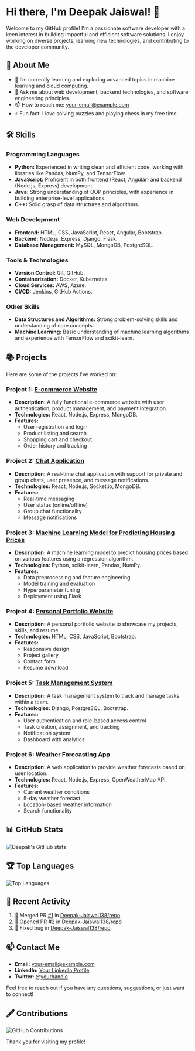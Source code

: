 # Hi there, I'm Deepak Jaiswal! 👋

Welcome to my GitHub profile! I'm a passionate software developer with a keen interest in building impactful and efficient software solutions. I enjoy working on diverse projects, learning new technologies, and contributing to the developer community.

## 🚀 About Me

- 🌱 I’m currently learning and exploring advanced topics in machine learning and cloud computing.
- 💬 Ask me about web development, backend technologies, and software engineering principles.
- 📫 How to reach me: [your-email@example.com](mailto:your-email@example.com)
- ⚡ Fun fact: I love solving puzzles and playing chess in my free time.

## 🛠️ Skills

### Programming Languages
- **Python:** Experienced in writing clean and efficient code, working with libraries like Pandas, NumPy, and TensorFlow.
- **JavaScript:** Proficient in both frontend (React, Angular) and backend (Node.js, Express) development.
- **Java:** Strong understanding of OOP principles, with experience in building enterprise-level applications.
- **C++:** Solid grasp of data structures and algorithms.

### Web Development
- **Frontend:** HTML, CSS, JavaScript, React, Angular, Bootstrap.
- **Backend:** Node.js, Express, Django, Flask.
- **Database Management:** MySQL, MongoDB, PostgreSQL.

### Tools & Technologies
- **Version Control:** Git, GitHub.
- **Containerization:** Docker, Kubernetes.
- **Cloud Services:** AWS, Azure.
- **CI/CD:** Jenkins, GitHub Actions.

### Other Skills
- **Data Structures and Algorithms:** Strong problem-solving skills and understanding of core concepts.
- **Machine Learning:** Basic understanding of machine learning algorithms and experience with TensorFlow and scikit-learn.

## 📚 Projects

Here are some of the projects I've worked on:

### Project 1: [E-commerce Website](https://github.com/Deepak-Jaiswal138/e-commerce-website)
- **Description:** A fully functional e-commerce website with user authentication, product management, and payment integration.
- **Technologies:** React, Node.js, Express, MongoDB.
- **Features:**
  - User registration and login
  - Product listing and search
  - Shopping cart and checkout
  - Order history and tracking

### Project 2: [Chat Application](https://github.com/Deepak-Jaiswal138/chat-application)
- **Description:** A real-time chat application with support for private and group chats, user presence, and message notifications.
- **Technologies:** React, Node.js, Socket.io, MongoDB.
- **Features:**
  - Real-time messaging
  - User status (online/offline)
  - Group chat functionality
  - Message notifications

### Project 3: [Machine Learning Model for Predicting Housing Prices](https://github.com/Deepak-Jaiswal138/housing-price-prediction)
- **Description:** A machine learning model to predict housing prices based on various features using a regression algorithm.
- **Technologies:** Python, scikit-learn, Pandas, NumPy.
- **Features:**
  - Data preprocessing and feature engineering
  - Model training and evaluation
  - Hyperparameter tuning
  - Deployment using Flask

### Project 4: [Personal Portfolio Website](https://github.com/Deepak-Jaiswal138/portfolio-website)
- **Description:** A personal portfolio website to showcase my projects, skills, and resume.
- **Technologies:** HTML, CSS, JavaScript, Bootstrap.
- **Features:**
  - Responsive design
  - Project gallery
  - Contact form
  - Resume download

### Project 5: [Task Management System](https://github.com/Deepak-Jaiswal138/task-management-system)
- **Description:** A task management system to track and manage tasks within a team.
- **Technologies:** Django, PostgreSQL, Bootstrap.
- **Features:**
  - User authentication and role-based access control
  - Task creation, assignment, and tracking
  - Notification system
  - Dashboard with analytics

### Project 6: [Weather Forecasting App](https://github.com/Deepak-Jaiswal138/weather-forecasting-app)
- **Description:** A web application to provide weather forecasts based on user location.
- **Technologies:** React, Node.js, Express, OpenWeatherMap API.
- **Features:**
  - Current weather conditions
  - 5-day weather forecast
  - Location-based weather information
  - Search functionality

## 📊 GitHub Stats

![Deepak's GitHub stats](https://github-readme-stats.vercel.app/api?username=Deepak-Jaiswal138&show_icons=true&theme=radical)

## 🏆 Top Languages

![Top Languages](https://github-readme-stats.vercel.app/api/top-langs/?username=Deepak-Jaiswal138&layout=compact&theme=radical)

## 🔄 Recent Activity

<!--START_SECTION:activity-->
1. 🎉 Merged PR [#1](https://github.com/Deepak-Jaiswal138/repo/pull/1) in [Deepak-Jaiswal138/repo](https://github.com/Deepak-Jaiswal138/repo)
2. 💪 Opened PR [#2](https://github.com/Deepak-Jaiswal138/repo/pull/2) in [Deepak-Jaiswal138/repo](https://github.com/Deepak-Jaiswal138/repo)
3. 🔨 Fixed bug in [Deepak-Jaiswal138/repo](https://github.com/Deepak-Jaiswal138/repo/issues/3)
<!--END_SECTION:activity-->

## 📫 Contact Me

- **Email:** [your-email@example.com](mailto:your-email@example.com)
- **LinkedIn:** [Your LinkedIn Profile](https://www.linkedin.com/in/your-profile)
- **Twitter:** [@yourhandle](https://twitter.com/yourhandle)

Feel free to reach out if you have any questions, suggestions, or just want to connect!

## 🖋️ Contributions

![GitHub Contributions](https://github-readme-streak-stats.herokuapp.com/?user=Deepak-Jaiswal138&theme=radical)

Thank you for visiting my profile!
